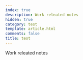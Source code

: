```yaml
---
index: true
description: Work releated notes
hidden: true
category: test
template: article.html
comments: false
title: test
---
```

Work releated notes
